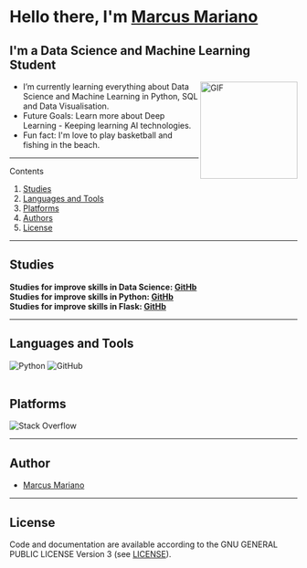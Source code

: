 # Hello there, I'm [Marcus Mariano](https://marcusmariano.github.io/mmariano/) 


## I'm a Data Science and Machine Learning Student  

<img align="right" alt="GIF" height="170px" src="https://media.giphy.com/media/kH6CqYiquZawmU1HI6/giphy.gif" />

- I’m currently learning everything about Data Science and Machine Learning in Python, SQL and Data Visualisation.
- Future Goals: Learn more about Deep Learning - Keeping learning AI technologies.
- Fun fact: I'm love to play basketball and fishing in the beach.


---

Contents 


1. [Studies](#studies)
1. [Languages and Tools](#languages-and-tools)
1. [Platforms](#platforms)
1. [Authors](#authors)
1. [License](#license)

---

## Studies


**Studies for improve skills in Data Science: [GitHb](https://github.com/Data-Science-Python-Marcus-Mariano)**   
**Studies for improve skills in Python: [GitHb](https://github.com/python-marcus-mariano)**   
**Studies for improve skills in Flask: [GitHb](https://github.com/Flask-Examples)**   

---

## Languages and Tools

<img alt="Python" src="https://img.shields.io/badge/python%20-%2314354C.svg?&style=for-the-badge&logo=python&logoColor=white"/>  <img alt="GitHub" src="https://img.shields.io/badge/github%20-%23121011.svg?&style=for-the-badge&logo=github&logoColor=white"/>  
<br>

## Platforms

<img alt="Stack Overflow" src="https://img.shields.io/badge/-Stack%20overflow-FE7A16?style=for-the-badge&logo=stack-overflow&logoColor=white"/>

<br/>


---


## Author

* [Marcus Mariano](https://marcusmariano.github.io/mmariano/)

---


## License

Code and documentation are available according to the GNU GENERAL PUBLIC LICENSE Version 3 (see [LICENSE](https://www.gnu.org/licenses/gpl.html)).
